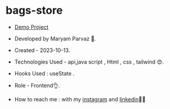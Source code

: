 # bags-store
- [Demo Project](https://maryamparvaz.github.io/bags-store/)

- Developed by Maryam Parvaz 🙎.

- Created - 2023-10-13.

- Technologies Used - api,java script , Html , css , tailwind 😍.

- Hooks Used : useState .

- Role - Frontend👌.

- How to reach me : with my [instagram](https://www.instagram.com/maryamparvaz_web) and [linkedin](https://www.linkedin.com/in/maryam-parvaz-3687b327a/)👩‍💻
